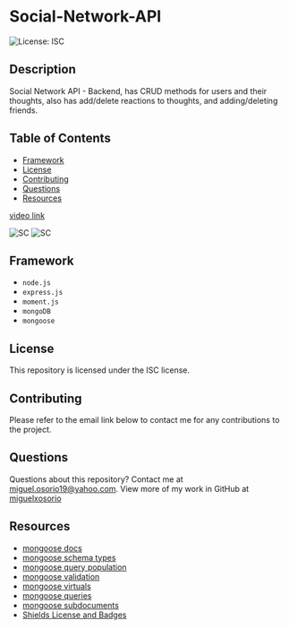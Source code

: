 # Social-Network-API

![License: ISC](https://img.shields.io/badge/License-ISC-blue.svg)

## Description

Social Network API - Backend, has CRUD methods for users and their thoughts, also has add/delete reactions to thoughts, and adding/deleting friends.

## Table of Contents

* [Framework](#framework)
* [License](#license)
* [Contributing](#contributing)
* [Questions](#questions)
* [Resources](#resources)

[video link]()

![SC]()
![SC]()

## Framework

* `node.js`
* `express.js`
* `moment.js`
* `mongoDB`
* `mongoose`

## License

This repository is licensed under the ISC license. 

## Contributing

Please refer to the email link below to contact me for any contributions to the project.

## Questions

Questions about this repository? Contact me at [miguel.osorio19@yahoo.com](mailto:miguel.osorio19@yahoo.com). View more of my work in GitHub at [miguelxosorio](https://github.com/miguelxosorio)

## Resources
* [mongoose docs](https://mongoosejs.com/docs/api/mongoose.html#mongoose_Mongoose-set)
* [mongoose schema types](https://mongoosejs.com/docs/schematypes.html#schematypes)
* [mongoose query population](https://mongoosejs.com/docs/populate.html)
* [mongoose validation](https://mongoosejs.com/docs/validation.html)
* [mongoose virtuals](https://mongoosejs.com/docs/tutorials/virtuals.html)
* [mongoose queries](https://mongoosejs.com/docs/queries.html)
* [mongoose subdocuments](https://mongoosejs.com/docs/subdocs.html)
* [Shields License and Badges](https://shields.io/category/license)